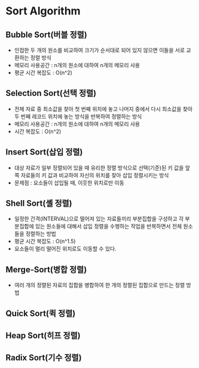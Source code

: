 # Sort Algorithm

## Bubble Sort(버블 정렬)
- 인접한 두 개의 원소를 비교하여 크기가 순서대로 되어 있지 않으면 이들을 서로 교환하는 정렬 방식
- 메모리 사용공간 : n개의 원소에 대하여 n개의 메모리 사용
- 평균 시간 복잡도 : O(n^2)

## Selection Sort(선택 정렬)
- 전체 자료 중 최소값을 찾아 첫 번째 위치에 놓고 나머지 중에서 다시 최소값을 찾아 두 번째 레코드 위치에 놓는 방식을 반복하여 정렬하는 방식
- 메모리 사용공간 : n개의 원소에 대하여 n개의 메모리 사용
- 시간 복잡도 : O(n^2)

## Insert Sort(삽입 정렬)
- 대상 자료가 일부 정렬되어 있을 때 유리한 정렬 방식으로 선택(기준)된 키 값을 앞쪽 자료들의 키 값과 비교하여 자신의 위치를 찾아 삽입 정렬시키는 방식
- 문제점 : 요소들이 삽입될 때, 이웃한 위치로만 이동

## Shell Sort(셸 정렬)
- 일정한 간격(INTERVAL)으로 떨어져 있는 자료들끼리 부분집합을 구성하고 각 부분집합에 있는 원소들에 대해서 삽입 정렬을 수행하는 작업을 반복하면서 전체 원소들을 정렬하는 방법
- 평균 시간 복잡도 : O(n^1.5)
- 요소들이 멀리 떨어진 위치로도 이동할 수 있다.

## Merge-Sort(병합 정렬)
- 여러 개의 정렬된 자료의 집합을 병합하여 한 개의 정렬된 집합으로 만드는 정렬 방법

## Quick Sort(퀵 정렬)

## Heap Sort(히프 정렬)

## Radix Sort(기수 정렬)
